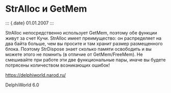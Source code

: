 StrAlloc и GetMem
=================

::: {.date}
01.01.2007
:::

StrAlloc непосредственно использует GetMem, поэтому обе функции живут за
счет Кучи. StrAlloc имеет преимущество: он распределяет на два байта
больше, чем вы просите и там хранит размер размещенного блока. Поэтому
StrDispose знает сколько памяти освободить и вы можете этого не помнить
(в отличие от GetMem/FreeMem). Не смешивайте при работе эти две
функциональные пары, иначе вы будете потрясены количеством возникающих
ошибок!

<https://delphiworld.narod.ru/>

DelphiWorld 6.0

 
